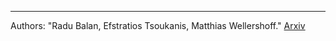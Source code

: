 ---
Authors: "Radu Balan, Efstratios Tsoukanis, Matthias Wellershoff."
[Arxiv](http://etsoukan.github.io/files/sort.pdf)
